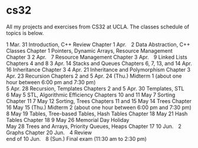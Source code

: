 # cs32
All my projects and exercises from CS32 at UCLA. The classes schedule of topics is below.

1	Mar.  31	Introduction, C++ Review	Chapter 1
 	Apr.   2	Data Abstraction, C++ Classes	Chapter 1
 	 	Pointers, Dynamic Arrays, Resource Management	Chapter 3
2	Apr.   7	Resource Management	Chapter 3
 	Apr.   9	Linked Lists	Chapters 4 and 8
3	Apr.  14	Stacks and Queues	Chapters 6, 7, 13, and 14
 	Apr.  16	Inheritance	Chapter 3
4	Apr.  21	Inheritance and Polymorphism	Chapter 3
 	Apr.  23	Recursion	Chapters 2 and 5
 	Apr.  24 (Thu.)	Midterm 1 (about one hour between 6:00 pm and 7:30 pm)	 
5	Apr.  28	Recursion, Templates	Chapters 2 and 5
 	Apr.  30	Templates, STL	 
6	May   5	STL, Algorithmic Efficiency	Chapters 10 and 11
 	May   7	Sorting	Chapter 11
7	May 12	Sorting, Trees	Chapters 11 and 15
 	May 14	Trees	Chapter 16
 	May 15 (Thu.)	Midterm 2 (about one hour between 6:00 pm and 7:30 pm)	 
8	May 19	Tables, Tree-based Tables, Hash Tables	Chapter 18
 	May 21	Hash Tables	Chapter 18
9	May 26	Memorial Day Holiday	 
 	May 28	Trees and Arrays, Priority Queues, Heaps	Chapter 17
10	Jun.  2	Graphs	Chapter 20
 	Jun.  4	Review	 
end of 10	Jun.  8 (Sun.)	Final exam (11:30 am to 2:30 pm)	 
